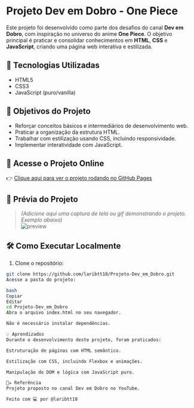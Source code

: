 # Projeto Dev em Dobro - One Piece

Este projeto foi desenvolvido como parte dos desafios do canal **Dev em Dobro**, com inspiração no universo do anime **One Piece**. O objetivo principal é praticar e consolidar conhecimentos em **HTML**, **CSS** e **JavaScript**, criando uma página web interativa e estilizada.

## 🚀 Tecnologias Utilizadas

- HTML5
- CSS3
- JavaScript (puro/vanilla)

## 🎯 Objetivos do Projeto

- Reforçar conceitos básicos e intermediários de desenvolvimento web.
- Praticar a organização da estrutura HTML.
- Trabalhar com estilização usando CSS, incluindo responsividade.
- Implementar interatividade com JavaScript.

## 🔗 Acesse o Projeto Online

👉 [Clique aqui para ver o projeto rodando no GitHub Pages](https://laribtt18.github.io/Projeto-Dev_em_Dobro/)

## 📸 Prévia do Projeto

> *(Adicione aqui uma captura de tela ou gif demonstrando o projeto. Exemplo abaixo)*  
> ![preview](./screenshot.png)

## 🛠️ Como Executar Localmente

1. Clone o repositório:
```bash
git clone https://github.com/laribtt18/Projeto-Dev_em_Dobro.git
Acesse a pasta do projeto:

bash
Copiar
Editar
cd Projeto-Dev_em_Dobro
Abra o arquivo index.html no seu navegador.

Não é necessário instalar dependências.

💡 Aprendizados
Durante o desenvolvimento deste projeto, foram praticados:

Estruturação de páginas com HTML semântico.

Estilização com CSS, incluindo Flexbox e animações.

Manipulação do DOM e lógica com JavaScript puro.

🏴‍☠️ Referência
Projeto proposto no canal Dev em Dobro no YouTube.

Feito com 💻 por @laribtt18
